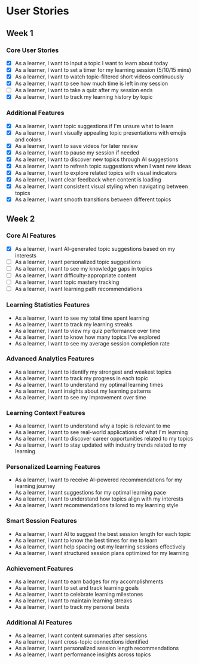 # User Stories

## Week 1

### Core User Stories

- [x] As a learner, I want to input a topic I want to learn about today
- [x] As a learner, I want to set a timer for my learning session (5/10/15 mins)
- [x] As a learner, I want to watch topic-filtered short videos continuously
- [x] As a learner, I want to see how much time is left in my session
- [ ] As a learner, I want to take a quiz after my session ends
- [x] As a learner, I want to track my learning history by topic

### Additional Features

- [x] As a learner, I want topic suggestions if I'm unsure what to learn
- [x] As a learner, I want visually appealing topic presentations with emojis and colors
- [x] As a learner, I want to save videos for later review
- [x] As a learner, I want to pause my session if needed
- [x] As a learner, I want to discover new topics through AI suggestions
- [x] As a learner, I want to refresh topic suggestions when I want new ideas
- [x] As a learner, I want to explore related topics with visual indicators
- [x] As a learner, I want clear feedback when content is loading
- [x] As a learner, I want consistent visual styling when navigating between topics
- [x] As a learner, I want smooth transitions between different topics

## Week 2

### Core AI Features

- [x] As a learner, I want AI-generated topic suggestions based on my interests
- [ ] As a learner, I want personalized topic suggestions
- [ ] As a learner, I want to see my knowledge gaps in topics
- [ ] As a learner, I want difficulty-appropriate content
- [ ] As a learner, I want topic mastery tracking
- [ ] As a learner, I want learning path recommendations

### Learning Statistics Features

- As a learner, I want to see my total time spent learning
- As a learner, I want to track my learning streaks
- As a learner, I want to view my quiz performance over time
- As a learner, I want to know how many topics I've explored
- As a learner, I want to see my average session completion rate

### Advanced Analytics Features

- As a learner, I want to identify my strongest and weakest topics
- As a learner, I want to track my progress in each topic
- As a learner, I want to understand my optimal learning times
- As a learner, I want insights about my learning patterns
- As a learner, I want to see my improvement over time

### Learning Context Features

- As a learner, I want to understand why a topic is relevant to me
- As a learner, I want to see real-world applications of what I'm learning
- As a learner, I want to discover career opportunities related to my topics
- As a learner, I want to stay updated with industry trends related to my learning

### Personalized Learning Features

- As a learner, I want to receive AI-powered recommendations for my learning journey
- As a learner, I want suggestions for my optimal learning pace
- As a learner, I want to understand how topics align with my interests
- As a learner, I want recommendations tailored to my learning style

### Smart Session Features

- As a learner, I want AI to suggest the best session length for each topic
- As a learner, I want to know the best times for me to learn
- As a learner, I want help spacing out my learning sessions effectively
- As a learner, I want structured session plans optimized for my learning

### Achievement Features

- As a learner, I want to earn badges for my accomplishments
- As a learner, I want to set and track learning goals
- As a learner, I want to celebrate learning milestones
- As a learner, I want to maintain learning streaks
- As a learner, I want to track my personal bests

### Additional AI Features

- As a learner, I want content summaries after sessions
- As a learner, I want cross-topic connections identified
- As a learner, I want personalized session length recommendations
- As a learner, I want performance insights across topics
